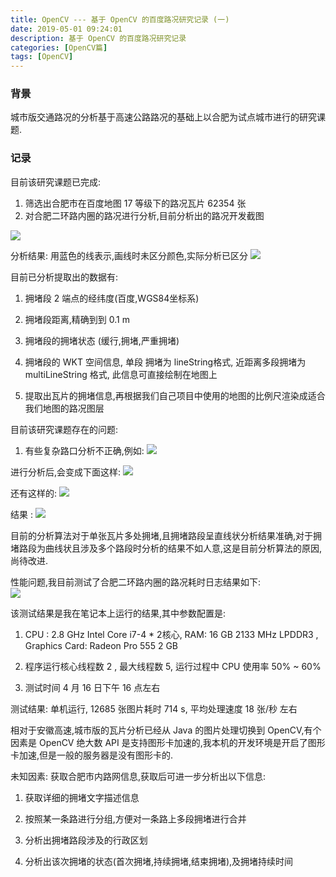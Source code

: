 ```yaml
---
title: OpenCV --- 基于 OpenCV 的百度路况研究记录 (一)
date: 2019-05-01 09:24:01
description: 基于 OpenCV 的百度路况研究记录
categories: [OpenCV篇]
tags: [OpenCV]
---
```


<!-- more -->
### 背景
城市版交通路况的分析基于高速公路路况的基础上以合肥为试点城市进行的研究课题. 


### 记录
目前该研究课题已完成:
1. 筛选出合肥市在百度地图 17 等级下的路况瓦片 62354 张
2. 对合肥二环路内圈的路况进行分析,目前分析出的路况开发截图

![](//s3.joylau.cn:9000/blog/baidu-traffic/1.gif)


分析结果: 用蓝色的线表示,画线时未区分颜色,实际分析已区分
![](//s3.joylau.cn:9000/blog/baidu-traffic/2.gif)


目前已分析提取出的数据有:

1. 拥堵段 2 端点的经纬度(百度,WGS84坐标系)

2. 拥堵段距离,精确到到 0.1 m

3. 拥堵段的拥堵状态 (缓行,拥堵,严重拥堵)

4. 拥堵段的 WKT 空间信息, 单段 拥堵为 lineString格式, 近距离多段拥堵为 multiLineString 格式, 此信息可直接绘制在地图上

5. 提取出瓦片的拥堵信息,再根据我们自己项目中使用的地图的比例尺渲染成适合我们地图的路况图层


目前该研究课题存在的问题:

1. 有些复杂路口分析不正确,例如:
![](//s3.joylau.cn:9000/blog/baidu-traffic/3.gif)  


进行分析后,会变成下面这样:
![](//s3.joylau.cn:9000/blog/baidu-traffic/4.gif)  


还有这样的: 
![](//s3.joylau.cn:9000/blog/baidu-traffic/5.gif)  


结果 :
![](//s3.joylau.cn:9000/blog/baidu-traffic/6.gif)  


目前的分析算法对于单张瓦片多处拥堵,且拥堵路段呈直线状分析结果准确,对于拥堵路段为曲线状且涉及多个路段时分析的结果不如人意,这是目前分析算法的原因,尚待改进.  


性能问题,我目前测试了合肥二环路内圈的路况耗时日志结果如下:  
![](//s3.joylau.cn:9000/blog/baidu-traffic/7.gif)  

该测试结果是我在笔记本上运行的结果,其中参数配置是:  
1. CPU : 2.8 GHz Intel Core i7-4 * 2核心, RAM:  16 GB 2133 MHz LPDDR3 , Graphics Card: Radeon Pro 555 2 GB

2. 程序运行核心线程数 2 , 最大线程数 5, 运行过程中 CPU 使用率 50% ~ 60%

3. 测试时间  4 月 16 日下午 16 点左右

测试结果: 单机运行, 12685 张图片耗时 714 s, 平均处理速度 18 张/秒 左右

相对于安徽高速,城市版的瓦片分析已经从 Java 的图片处理切换到 OpenCV,有个因素是 OpenCV 绝大数 API 是支持图形卡加速的,我本机的开发环境是开启了图形卡加速,但是一般的服务器是没有图形卡的.

未知因素: 获取合肥市内路网信息,获取后可进一步分析出以下信息:

1. 获取详细的拥堵文字描述信息

2. 按照某一条路进行分组,方便对一条路上多段拥堵进行合并

3. 分析出拥堵路段涉及的行政区划

4. 分析出该次拥堵的状态(首次拥堵,持续拥堵,结束拥堵),及拥堵持续时间